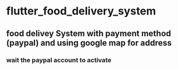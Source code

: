 # flutter_food_delivery_system
## food delivey System with payment method (paypal) and using google map for address 
### wait the paypal account to activate
